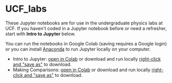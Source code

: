 # UCF_labs
These Jupyter notebooks are for use in the undergraduate physics labs at UCF. If you haven't coded in a Jupyter notebook before or need a refresher, start with  **Intro to Jupyter** below.  

You can run the notebooks in Google Colab (saving requires a Google login) or you can install [Anaconda](https://www.anaconda.com/products/individual) to run Jupyter locally on your computer.  
- Intro to Jupyter: [open in Colab](https://colab.research.google.com/github/adamlamee/UCF_labs/blob/master/intro.ipynb) or download and run locally [right-click and "save as"](https://github.com/adamlamee/UCF_labs/raw/master/intro.ipynb) to download.  
- Making Comparisons: [open in Colab](https://colab.research.google.com/github/adamlamee/UCF_labs/blob/master/making_comparisons.ipynb) or download and run locally [right-click and "save as"](https://github.com/adamlamee/UCF_labs/raw/master/making_comparisons.ipynb) to download.  
